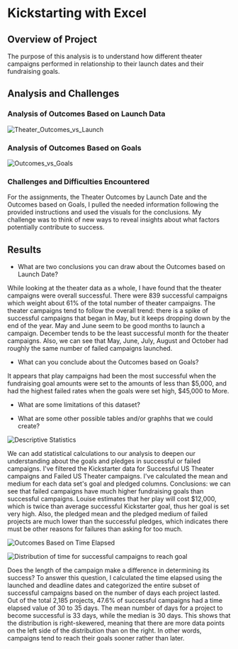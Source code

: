 # Kickstarting with Excel

## Overview of Project

The purpose of this analysis is to understand how different theater campaigns performed in relationship to their launch dates and their fundraising goals.

## Analysis and Challenges

### Analysis of Outcomes Based on Launch Data 
![Theater_Outcomes_vs_Launch](https://user-images.githubusercontent.com/100629325/172766605-3ca4c988-f672-4ef4-9708-1a081100ef04.png)
### Analysis of Outcomes Based on Goals
![Outcomes_vs_Goals](https://user-images.githubusercontent.com/100629325/172967096-c8d02caf-e777-4c51-a64b-0b858bc19d84.png)

### Challenges and Difficulties Encountered
For the assignments, the Theater Outcomes by Launch Date and the Outcomes based on Goals, I pulled the needed information following the provided instructions and used the visuals for the conclusions. My challenge was to think of new ways to reveal insights about what factors potentially contribute to success.
## Results

- What are two conclusions you can draw about the Outcomes based on Launch Date? 

While looking at the theater data as a whole, I have found that the theater campaigns were overall successful. There were 839 successful campaigns which weight about 61% of the total number of theater campaigns.
The theater campaigns tend to follow the overall trend: there is a spike of successful campaigns that began in May, but it keeps dropping down by the end of the year. May and June seem to be good months to launch a campaign. December tends to be the least successful month for the theater campaigns. Also, we can see that May, June, July, August and October had roughly the same number of failed campaigns launched.

- What can you conclude about the Outcomes based on Goals?

It appears that play campaigns had been the most successful when the fundraising goal amounts were set to the amounts of less than $5,000, and had the highest failed rates when the goals were set high, $45,000 to More.

- What are some limitations of this dataset?

- What are some other possible tables and/or graphhs that we could create?

![Descriptive Statistics](https://user-images.githubusercontent.com/100629325/172769783-92c3f828-1dde-498d-b7e5-dd22a8eb8792.png)

We can add statistical calculations to our analysis to deepen our understanding about the goals and pledges in successful or failed campaigns. I've filtered the Kickstarter data for Successful US Theater campaigns and Failed US Theater campaigns. I've calculated the mean and medium for each data set's goal and pledged columns. 
Conclusions: we can see that failed campaigns have much higher fundraising goals than successful campaigns. Louise estimates that her play will cost $12,000, which is twice than average successful Kickstarter goal, thus her goal is set very high. Also, the pledged mean and the pledged medium of failed projects are much lower than the successful pledges, which indicates there must be other reasons for failures than asking for too much.

![Outcomes Based on Time Elapsed](https://user-images.githubusercontent.com/100629325/172771280-22c30bad-7313-4b1a-ac9b-b39e454c771f.png)

![Distribution of time for successful campaigns to reach goal](https://user-images.githubusercontent.com/100629325/172769987-bb1ed343-2218-4b22-b523-a45c825acfd1.png)

Does the length of the campaign make a difference in determining its success? To answer this question, I calculated the time elapsed using the launched and deadline dates and categorized the entire subset of successful campaigns based on the number of days each project lasted. Out of the total 2,185 projects, 47.6% of successful campaigns had a time elapsed value of 30 to 35 days. The mean number of days for a project to become successful is 33 days, while the median is 30 days. This shows that the distribution is right-skewered, meaning that there are more data points on the left side of the distribution than on the right. In other words, campaigns tend to reach their goals sooner rather than later.
